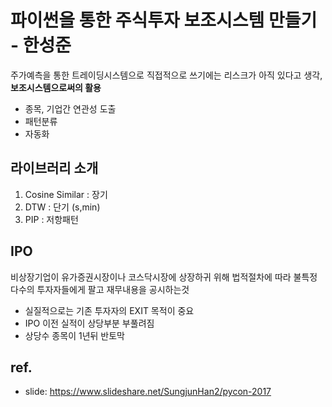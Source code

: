 # 파이썬을 통한 주식투자 보조시스템 만들기 - 한성준
주가예측을 통한 트레이딩시스템으로 직접적으로 쓰기에는 리스크가 아직 있다고 생각, **보조시스템으로써의 활용**  

* 종목, 기업간 연관성 도출
* 패턴분류
* 자동화

## 라이브러리 소개
1. Cosine Similar : 장기
2. DTW : 단기 (s,min)
3. PIP : 저항패턴

## IPO
비상장기업이 유가증권시장이나 코스닥시장에 상장하귀 위해 법적절차에 따라 불특정 다수의 투자자들에게 팔고 재무내용을 공시하는것
* 실질적으로는 기존 투자자의 EXIT 목적이 중요
* IPO 이전 실적이 상당부분 부풀려짐
* 상당수 종목이 1년뒤 반토막


## ref.
* slide: <https://www.slideshare.net/SungjunHan2/pycon-2017>

